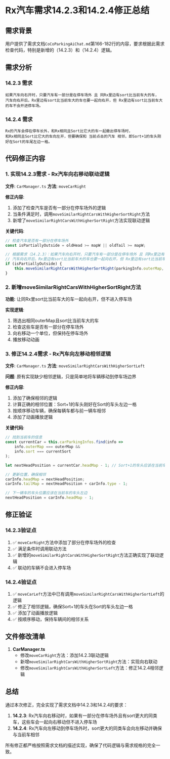 # Rx汽车需求14.2.3和14.2.4修正总结

## 需求背景

用户提供了需求文档`CoCoParkingAiChat.md`第166-182行的内容，要求根据此需求检查代码，特别是新增的（14.2.3）和（14.2.4）逻辑。

## 需求分析

### 14.2.3 需求
```
如果汽车向右开时，只要汽车有一部分是在停车场外 且 同Rx里边有sort比当前车大的车，
汽车向右开后，Rx里边有sort比当前车大的车也要一起向右开，但 Rx里边有sort比当前车大的车不会开进停车场。
```

### 14.2.4 需求
```
Rx的汽车会停在停车长外，和Rx相同且Sort比它大的车一起撤出停车场时，
和Rx相同且Sort比它大的车向左开，但要确保和 当前点击的汽车 相邻，即Sort+1的车头刚好在Sort的车尾左边一格。
```

## 代码修正内容

### 1. 实现14.2.3需求 - Rx汽车向右移动联动逻辑

**文件**: `CarManager.ts`
**方法**: `moveCarRight`

**修正内容**:
1. 添加了检查汽车是否有一部分在停车场外的逻辑
2. 当条件满足时，调用`moveSimilarRightCarsWithHigherSortRight`方法
3. 新增了`moveSimilarRightCarsWithHigherSortRight`方法实现联动逻辑

**关键代码**:
```typescript
// 检查汽车是否有一部分在停车场外
const isPartiallyOutside = oldHead >= mapW || oldTail >= mapW;

// 根据需求（14.2.3）：如果汽车向右开时，只要汽车有一部分是在停车场外 且 同Rx里边有sort比当前车大的车，
// 汽车向右开后，Rx里边有sort比当前车大的车也要一起向右开，但 Rx里边有sort比当前车大的车不会开进停车场。
if (isPartiallyOutside) {
    this.moveSimilarRightCarsWithHigherSortRight(parkingInfo.outerMap, parkingInfo.sort, map, mapW);
}
```

### 2. 新增moveSimilarRightCarsWithHigherSortRight方法

**功能**: 让同Rx里sort比当前车大的车一起向右开，但不进入停车场

**实现逻辑**:
1. 筛选出相同outerMap且sort比当前车大的车
2. 检查这些车是否有一部分在停车场外
3. 向右移动一个单位，但保持在停车场外
4. 播放移动动画

### 3. 修正14.2.4需求 - Rx汽车向左移动相邻逻辑

**文件**: `CarManager.ts`
**方法**: `moveSimilarRightCarsWithHigherSortLeft`

**问题**: 原有实现缺少相邻逻辑，只是简单地将车辆移动到停车场边界

**修正内容**:
1. 添加了确保相邻的逻辑
2. 计算正确的相邻位置：Sort+1的车头刚好在Sort的车头左边一格
3. 按顺序移动车辆，确保每辆车都与前一辆车相邻
4. 添加了动画播放逻辑

**关键代码**:
```typescript
// 找到当前车的信息
const currentCar = this.carParkingInfos.find(info => 
    info.outerMap === outerMap && 
    info.sort === currentSort
);

let nextHeadPosition = currentCar.headMap - 1; // Sort+1的车头应该在当前车的车头左边一格

// 更新位置，确保相邻
carInfo.headMap = nextHeadPosition;
carInfo.tailMap = nextHeadPosition + carInfo.type - 1;

// 下一辆车的车头位置应该在当前车的车头左边
nextHeadPosition = carInfo.headMap - 1;
```

## 修正验证

### 14.2.3验证点
1. ✅ `moveCarRight`方法中添加了部分在停车场外的检查
2. ✅ 满足条件时调用联动方法
3. ✅ 新增的`moveSimilarRightCarsWithHigherSortRight`方法正确实现了联动逻辑
4. ✅ 联动的车辆不会进入停车场

### 14.2.4验证点
1. ✅ `moveCarLeft`方法中已有调用`moveSimilarRightCarsWithHigherSortLeft`的逻辑
2. ✅ 修正了相邻逻辑，确保Sort+1的车头在Sort的车头左边一格
3. ✅ 添加了动画播放逻辑
4. ✅ 按顺序移动，保持车辆间的相邻关系

## 文件修改清单

1. **CarManager.ts**
   - 修改`moveCarRight`方法：添加14.2.3联动逻辑
   - 新增`moveSimilarRightCarsWithHigherSortRight`方法：实现向右联动
   - 修改`moveSimilarRightCarsWithHigherSortLeft`方法：修正14.2.4相邻逻辑

## 总结

通过本次修正，完全实现了需求文档中14.2.3和14.2.4的要求：

1. **14.2.3**: Rx汽车向右移动时，如果有一部分在停车场外且有sort更大的同类车，这些车会一起向右移动但不进入停车场
2. **14.2.4**: Rx汽车向左移动到停车场外时，sort更大的同类车会向左移动并确保与当前车相邻

所有修正都严格按照需求文档的描述实现，确保了代码逻辑与需求规格的完全一致。